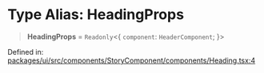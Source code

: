 # Type Alias: HeadingProps

> **HeadingProps** = `Readonly`\<\{ `component`: `HeaderComponent`; \}\>

Defined in: [packages/ui/src/components/StoryComponent/components/Heading.tsx:4](https://github.com/laruss/react-text-game/blob/4915125f9c22f1259a088eb59b920654db3f32d0/packages/ui/src/components/StoryComponent/components/Heading.tsx#L4)
